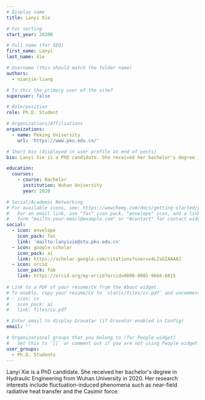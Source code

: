 ```yaml
---
# Display name
title: Lanyi Xie

# For sorting
start_year: 20200

# Full name (for SEO)
first_name: Lanyi
last_name: Xie

# Username (this should match the folder name)
authors:
  - nianjie-liang

# Is this the primary user of the site?
superuser: false

# Role/position
role: Ph.D. Student

# Organizations/Affiliations
organizations:
  - name: Peking University
    url: 'https://www.pku.edu.cn/'

# Short bio (displayed in user profile at end of posts)
bio: Lanyi Xie is a PhD candidate. She received her bachelor's degree in Hydraulic Engineering from Wuhan University in 2020. Her research interests include fluctuation-induced phenomena such as near-field radiative heat transfer and the Casimir force.

education:
  courses:
    - course: Bachelor
      institution: Wuhan University
      year: 2020

# Social/Academic Networking
# For available icons, see: https://wowchemy.com/docs/getting-started/page-builder/#icons
#   For an email link, use "fas" icon pack, "envelope" icon, and a link in the
#   form "mailto:your-email@example.com" or "#contact" for contact widget.
social:
  - icon: envelope
    icon_pack: fas
    link: 'mailto:lanyixie@stu.pku.edu.cn'
  - icon: google-scholar
    icon_pack: ai
    link: https://scholar.google.com/citations?user=x4LZsGIAAAAJ
  - icon: orcid
    icon_pack: fab
    link: https://orcid.org/my-orcid?orcid=0000-0001-9666-6015
  
# Link to a PDF of your resume/CV from the About widget.
# To enable, copy your resume/CV to `static/files/cv.pdf` and uncomment the lines below.
# - icon: cv
#   icon_pack: ai
#   link: files/cv.pdf

# Enter email to display Gravatar (if Gravatar enabled in Config)
email: ''

# Organizational groups that you belong to (for People widget)
#   Set this to `[]` or comment out if you are not using People widget.
user_groups:
  - Ph.D. Students
---
```


Lanyi Xie is a PhD candidate. She received her bachelor's degree in Hydraulic Engineering from Wuhan University in 2020. Her research interests include fluctuation-induced phenomena such as near-field radiative heat transfer and the Casimir force.
